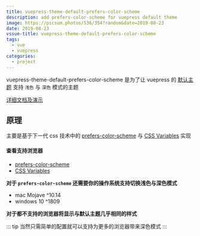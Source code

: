 ```yaml
---
title: vuepress-theme-default-prefers-color-scheme
description: add prefers-color-scheme for vuepress default theme
image: https://picsum.photos/536/354?random&date=2019-08-23
date: 2019-08-23
vssue-title: vuepress-theme-default-prefers-color-scheme
tags:
  - vue
  - vuepress
categories:
  - project
---
```


vuepress-theme-default-prefers-color-scheme 是为了让 vuepress 的 [默认主题](https://vuepress.vuejs.org/zh/theme/default-theme-config.html) 支持 `浅色` 与 `深色` 模式的主题

<!-- more -->

[详细文档及演示](https://tolking.github.io/vuepress-theme-default-prefers-color-scheme)

## 原理

主要是基于下一代 css 技术中的 [prefers-color-scheme](https://developer.mozilla.org/zh-CN/docs/Web/CSS/@media/prefers-color-scheme) 与 [CSS Variables](https://developer.mozilla.org/zh-CN/docs/Web/CSS/--*) 实现

#### 查看支持浏览器

- [prefers-color-scheme](https://www.caniuse.com/#search=prefers-color-scheme)
- [CSS Variables](https://www.caniuse.com/#search=CSS%20Variables)

**对于 `prefers-color-scheme` 还需要你的操作系统支持切换浅色与深色模式**

- mac Mojave ^10.14
- windows 10 ^1809

**对于都不支持的浏览器将显示与默认主题几乎相同的样式**

::: tip
当然只需简单的配置就可以支持为更多的浏览器带来深色模式
:::
